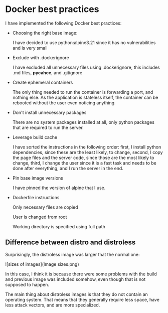 # Docker best practices

I have implemented the following Docker best practices:

- Choosing the right base image:

  I have decided to use python:alpine3.21 since it
  has no vulnerabilities and is very small

- Exclude with .dockerignore

  I have excluded all unnecessary files using .dockerignore,
 this includes .md files, __pycahce__, and .gitignore

- Create ephemeral containers

  The only thing needed to run the container is forwarding
 a port, and nothing else. As the application is stateless
 itself, the container can be rebooted without the user
 even noticing anything

- Don't install unnecessary packages

  There are no system packages installed at all, only python
 packages that are required to run the server.

- Leverage build cache

  I have sorted the instructions in the following order:
 first, I install python dependencies, since these are
 the least likely, to change, second, I copy the page files and
 the server code, since those are the most likely to change,
 third, I change the user since it is a fast task and needs to be
 done after everything, and I run the server in the end.

- Pin base image versions

  I have pinned the version of alpine that I use.

- Dockerfile instructions

  Only necessary files are copied

  User is changed from root

  Working directory is specified using full path

## Difference between distro and distroless

Surprisingly, the distroless image was larger that the normal
one:

![sizes of images](Image sizes.png)

In this case, I think it is because there were some problems
with the build and previous image was included somehow, even
though that is not supposed to happen.

The main thing about distroless images is that they do not
contain an operating system. That means that they generally
require less space, have less attack vectors, and are more
specialized.

 